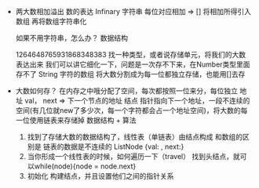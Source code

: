 - 两大数相加溢出
  数的表达 Infinary 字符串
  每位对应相加 => []  将相加所得引入数组
  再将数组字符串化


  如果不用字符串，怎么办？
  数据结构

  1264648765931868348383
  找一种类型，或者说存储单元，将我们的大数表达出来
  我们可以讲它细化一下，问题是一次存不下来，在Number类型里面存不了
  String 字符的数组
  将大数分割成为每一位都独立存储，也能用[]去存

- 大数如何存？
  在内存之中哦分配了空间，每次都按照一位来分，每位独立  地址 val， next => 下一个节点的地址
  结点 指针指向下一个地址，一段不连续的空间(有几位就new了多少次，每一个字符都会占一个地址空间)，将大数的每一位使用链表来存储掉
  数据结构 + 算法
  1. 找到了存储大数的数据结构了，线性表（单链表）由结点构成
    和数组的区别是 链表的数据是不连续的 ListNode {val: , next:}
  2. 当你形成一个线性表的时候，如何遍历一下（travel）
    找到头结点，就可以while(node){node = node.next}
  3. 初始化
    构建结点，并且设置他们之间的指针关系